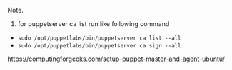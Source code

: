 Note.
1. for puppetserver ca list run like following command
- ```sudo /opt/puppetlabs/bin/puppetserver ca list --all```
- ```sudo /opt/puppetlabs/bin/puppetserver ca sign --all```


https://computingforgeeks.com/setup-puppet-master-and-agent-ubuntu/
